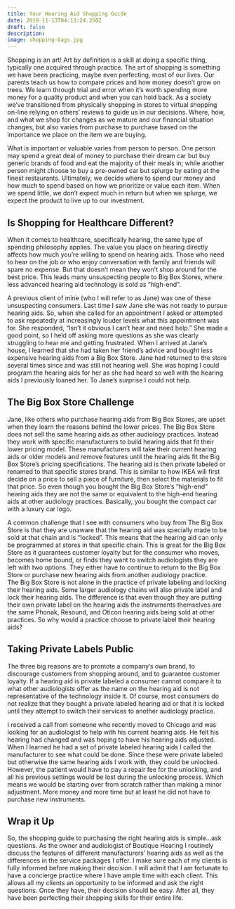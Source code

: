 ```yaml
---
title: Your Hearing Aid Shopping Guide
date: 2019-11-13T04:13:24.350Z
draft: false
description:
image: shopping-bags.jpg
---
```


<!--StartFragment-->

Shopping is an art! Art by definition is a skill at doing a specific thing, typically one acquired through practice. The art of shopping is something we have been practicing, maybe even perfecting, most of our lives. Our parents teach us how to compare prices and how money doesn’t grow on trees. We learn through trial and error when it’s worth spending more money for a quality product and when you can hold back. As a society we’ve transitioned from physically shopping in stores to virtual shopping on-line relying on others’ reviews to guide us in our decisions. Where, how, and what we shop for changes as we mature and our financial situation changes, but also varies from purchase to purchase based on the importance we place on the item we are buying.

What is important or valuable varies from person to person. One person may spend a great deal of money to purchase their dream car but buy generic brands of food and eat the majority of their meals in; while another person might choose to buy a pre-owned car but splurge by eating at the finest restaurants. Ultimately, we decide where to spend our money and how much to spend based on how we prioritize or value each item. When we spend little, we don’t expect much in return but when we splurge, we expect the product to live up to our investment.

## Is Shopping for Healthcare Different?

When it comes to healthcare, specifically hearing, the same type of spending philosophy applies. The value you place on hearing directly affects how much you’re willing to spend on hearing aids. Those who need to hear on the job or who enjoy conversation with family and friends will spare no expense. But that doesn’t mean they won’t shop around for the best price. This leads many unsuspecting people to Big Box Stores, where less advanced hearing aid technology is sold as “high-end”.

A previous client of mine (who I will refer to as Jane) was one of these unsuspecting consumers. Last time I saw Jane she was not ready to pursue hearing aids. So, when she called for an appointment I asked or attempted to ask repeatedly at increasingly louder levels what this appointment was for. She responded, “Isn’t it obvious I can’t hear and need help.” She made a good point, so I held off asking more questions as she was clearly struggling to hear me and getting frustrated. When I arrived at Jane’s house, I learned that she had taken her friend’s advice and bought less expensive hearing aids from a Big Box Store. Jane had returned to the store several times since and was still not hearing well. She was hoping I could program the hearing aids for her as she had heard so well with the hearing aids I previously loaned her. To Jane’s surprise I could not help.

## The Big Box Store Challenge

Jane, like others who purchase hearing aids from Big Box Stores, are upset when they learn the reasons behind the lower prices. The Big Box Store does not sell the same hearing aids as other audiology practices. Instead they work with specific manufacturers to build hearing aids that fit their lower pricing model. These manufacturers will take their current hearing aids or older models and remove features until the hearing aids fit the Big Box Store’s pricing specifications. The hearing aid is then private labeled or renamed to that specific stores brand. This is similar to how IKEA will first decide on a price to sell a piece of furniture, then select the materials to fit that price. So even though you bought the Big Box Store’s “high-end” hearing aids they are not the same or equivalent to the high-end hearing aids at other audiology practices. Basically, you bought the compact car with a luxury car logo.

A common challenge that I see with consumers who buy from The Big Box Store is that they are unaware that the hearing aid was specially made to be sold at that chain and is “locked”. This means that the hearing aid can only be programmed at stores in that specific chain. This is great for the Big Box Store as it guarantees customer loyalty but for the consumer who moves, becomes home bound, or finds they want to switch audiologists they are left with two options. They either have to continue to return to the Big Box Store or purchase new hearing aids from another audiology practice.\
The Big Box Store is not alone in the practice of private labeling and locking their hearing aids. Some larger audiology chains will also private label and lock their hearing aids. The difference is that even though they are putting their own private label on the hearing aids the instruments themselves are the same Phonak, Resound, and Oticon hearing aids being sold at other practices. So why would a practice choose to private label their hearing aids?

## Taking Private Labels Public

The three big reasons are to promote a company’s own brand, to discourage customers from shopping around, and to guarantee customer loyalty. If a hearing aid is private labeled a consumer cannot compare it to what other audiologists offer as the name on the hearing aid is not representative of the technology inside it. Of course, most consumers do not realize that they bought a private labeled hearing aid or that it is locked until they attempt to switch their services to another audiology practice.

I received a call from someone who recently moved to Chicago and was looking for an audiologist to help with his current hearing aids. He felt his hearing had changed and was hoping to have his hearing aids adjusted. When I learned he had a set of private labeled hearing aids I called the manufacturer to see what could be done. Since these were private labeled but otherwise the same hearing aids I work with, they could be unlocked. However, the patient would have to pay a repair fee for the unlocking, and all his previous settings would be lost during the unlocking process. Which means we would be starting over from scratch rather than making a minor adjustment. More money and more time but at least he did not have to purchase new instruments.

## Wrap it Up

So, the shopping guide to purchasing the right hearing aids is simple…ask questions. As the owner and audiologist of Boutique Hearing I routinely discuss the features of different manufacturers’ hearing aids as well as the differences in the service packages I offer. I make sure each of my clients is fully informed before making their decision. I will admit that I am fortunate to have a concierge practice where I have ample time with each client. This allows all my clients an opportunity to be informed and ask the right questions. Once they have, their decision should be easy. After all, they have been perfecting their shopping skills for their entire life.

<!--EndFragment-->
